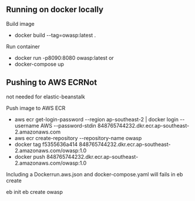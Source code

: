 Running on docker locally
-
Build image
- docker build --tag=owasp:latest .

Run container
- docker run -p8090:8080 owasp:latest
or
- docker-compose up

Pushing to AWS ECRNot 
-
not needed for elastic-beanstalk

Push image to AWS ECR
- aws ecr get-login-password --region ap-southeast-2 | docker login --username AWS --password-stdin 848765744232.dkr.ecr.ap-southeast-2.amazonaws.com
- aws ecr create-repository --repository-name owasp
- docker tag f5355636a414 848765744232.dkr.ecr.ap-southeast-2.amazonaws.com/owasp:1.0
- docker push 848765744232.dkr.ecr.ap-southeast-2.amazonaws.com/owasp:1.0

Including a Dockerrun.aws.json and docker-compose.yaml will fails in eb create

eb init
eb create owasp
